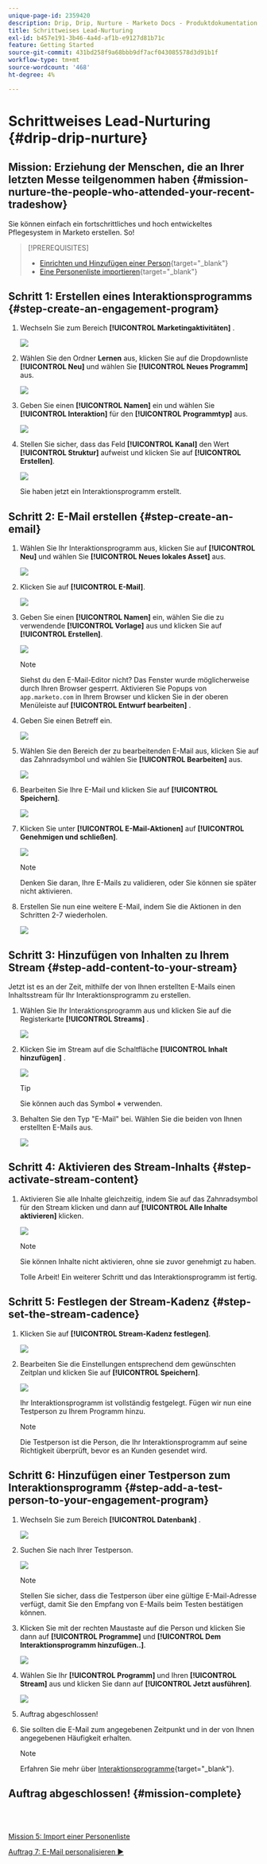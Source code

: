 ```yaml
---
unique-page-id: 2359420
description: Drip, Drip, Nurture - Marketo Docs - Produktdokumentation
title: Schrittweises Lead-Nurturing
exl-id: b457e191-3b46-4a4d-af1b-e9127d81b71c
feature: Getting Started
source-git-commit: 431bd258f9a68bbb9df7acf043085578d3d91b1f
workflow-type: tm+mt
source-wordcount: '468'
ht-degree: 4%

---
```


# Schrittweises Lead-Nurturing {#drip-drip-nurture}

## Mission: Erziehung der Menschen, die an Ihrer letzten Messe teilgenommen haben {#mission-nurture-the-people-who-attended-your-recent-tradeshow}

Sie können einfach ein fortschrittliches und hoch entwickeltes Pflegesystem in Marketo erstellen. So!

>[!PREREQUISITES]
>
>* [Einrichten und Hinzufügen einer Person](/help/marketo/getting-started/quick-wins/get-set-up-and-add-a-person.md){target="_blank"}
>* [Eine Personenliste importieren](/help/marketo/getting-started/quick-wins/import-a-list-of-people.md){target="_blank"}

## Schritt 1: Erstellen eines Interaktionsprogramms {#step-create-an-engagement-program}

1. Wechseln Sie zum Bereich **[!UICONTROL Marketingaktivitäten]** .

   ![](assets/drip-drip-nurture-1.png)

1. Wählen Sie den Ordner **Lernen** aus, klicken Sie auf die Dropdownliste **[!UICONTROL Neu]** und wählen Sie **[!UICONTROL Neues Programm]** aus.

   ![](assets/drip-drip-nurture-2.png)

1. Geben Sie einen **[!UICONTROL Namen]** ein und wählen Sie **[!UICONTROL Interaktion]** für den **[!UICONTROL Programmtyp]** aus.

   ![](assets/drip-drip-nurture-3.png)

1. Stellen Sie sicher, dass das Feld **[!UICONTROL Kanal]** den Wert **[!UICONTROL Struktur]** aufweist und klicken Sie auf **[!UICONTROL Erstellen]**.

   ![](assets/drip-drip-nurture-4.png)

   Sie haben jetzt ein Interaktionsprogramm erstellt.

## Schritt 2: E-Mail erstellen {#step-create-an-email}

1. Wählen Sie Ihr Interaktionsprogramm aus, klicken Sie auf **[!UICONTROL Neu]** und wählen Sie **[!UICONTROL Neues lokales Asset]** aus.

   ![](assets/drip-drip-nurture-5.png)

1. Klicken Sie auf **[!UICONTROL E-Mail]**.

   ![](assets/drip-drip-nurture-6.png)

1. Geben Sie einen **[!UICONTROL Namen]** ein, wählen Sie die zu verwendende **[!UICONTROL Vorlage]** aus und klicken Sie auf **[!UICONTROL Erstellen]**.

   ![](assets/drip-drip-nurture-7.png)

   >[!NOTE]
   >
   >Siehst du den E-Mail-Editor nicht? Das Fenster wurde möglicherweise durch Ihren Browser gesperrt. Aktivieren Sie Popups von `app.marketo.com` in Ihrem Browser und klicken Sie in der oberen Menüleiste auf **[!UICONTROL Entwurf bearbeiten]** .

1. Geben Sie einen Betreff ein.

   ![](assets/drip-drip-nurture-8.png)

1. Wählen Sie den Bereich der zu bearbeitenden E-Mail aus, klicken Sie auf das Zahnradsymbol und wählen Sie **[!UICONTROL Bearbeiten]** aus.

   ![](assets/drip-drip-nurture-9.png)

1. Bearbeiten Sie Ihre E-Mail und klicken Sie auf **[!UICONTROL Speichern]**.

   ![](assets/drip-drip-nurture-10.png)

1. Klicken Sie unter **[!UICONTROL E-Mail-Aktionen]** auf **[!UICONTROL Genehmigen und schließen]**.

   ![](assets/drip-drip-nurture-11.png)

   >[!NOTE]
   >
   >Denken Sie daran, Ihre E-Mails zu validieren, oder Sie können sie später nicht aktivieren.

1. Erstellen Sie nun eine weitere E-Mail, indem Sie die Aktionen in den Schritten 2-7 wiederholen.

   ![](assets/drip-drip-nurture-12.png)

## Schritt 3: Hinzufügen von Inhalten zu Ihrem Stream {#step-add-content-to-your-stream}

Jetzt ist es an der Zeit, mithilfe der von Ihnen erstellten E-Mails einen Inhaltsstream für Ihr Interaktionsprogramm zu erstellen.

1. Wählen Sie Ihr Interaktionsprogramm aus und klicken Sie auf die Registerkarte **[!UICONTROL Streams]** .

   ![](assets/drip-drip-nurture-13.png)

1. Klicken Sie im Stream auf die Schaltfläche **[!UICONTROL Inhalt hinzufügen]** .

   ![](assets/drip-drip-nurture-14.png)

   >[!TIP]
   >
   >Sie können auch das Symbol **+** verwenden.

1. Behalten Sie den Typ &quot;E-Mail&quot; bei. Wählen Sie die beiden von Ihnen erstellten E-Mails aus.

   ![](assets/drip-drip-nurture-15.png)

## Schritt 4: Aktivieren des Stream-Inhalts {#step-activate-stream-content}

1. Aktivieren Sie alle Inhalte gleichzeitig, indem Sie auf das Zahnradsymbol für den Stream klicken und dann auf **[!UICONTROL Alle Inhalte aktivieren]** klicken.

   ![](assets/drip-drip-nurture-16.png)

   >[!NOTE]
   >
   >Sie können Inhalte nicht aktivieren, ohne sie zuvor genehmigt zu haben.

   Tolle Arbeit! Ein weiterer Schritt und das Interaktionsprogramm ist fertig.

## Schritt 5: Festlegen der Stream-Kadenz {#step-set-the-stream-cadence}

1. Klicken Sie auf **[!UICONTROL Stream-Kadenz festlegen]**.

   ![](assets/drip-drip-nurture-17.png)

1. Bearbeiten Sie die Einstellungen entsprechend dem gewünschten Zeitplan und klicken Sie auf **[!UICONTROL Speichern]**.

   ![](assets/drip-drip-nurture-18.png)

   Ihr Interaktionsprogramm ist vollständig festgelegt. Fügen wir nun eine Testperson zu Ihrem Programm hinzu.

   >[!NOTE]
   >
   >Die Testperson ist die Person, die Ihr Interaktionsprogramm auf seine Richtigkeit überprüft, bevor es an Kunden gesendet wird.

## Schritt 6: Hinzufügen einer Testperson zum Interaktionsprogramm {#step-add-a-test-person-to-your-engagement-program}

1. Wechseln Sie zum Bereich **[!UICONTROL Datenbank]** .

   ![](assets/drip-drip-nurture-19.png)

1. Suchen Sie nach Ihrer Testperson.

   ![](assets/drip-drip-nurture-20.png)

   >[!NOTE]
   >
   >Stellen Sie sicher, dass die Testperson über eine gültige E-Mail-Adresse verfügt, damit Sie den Empfang von E-Mails beim Testen bestätigen können.

1. Klicken Sie mit der rechten Maustaste auf die Person und klicken Sie dann auf **[!UICONTROL Programme]** und **[!UICONTROL Dem Interaktionsprogramm hinzufügen..]**.

   ![](assets/drip-drip-nurture-21.png)

1. Wählen Sie Ihr **[!UICONTROL Programm]** und Ihren **[!UICONTROL Stream]** aus und klicken Sie dann auf **[!UICONTROL Jetzt ausführen]**.

   ![](assets/drip-drip-nurture-22.png)

1. Auftrag abgeschlossen!

1. Sie sollten die E-Mail zum angegebenen Zeitpunkt und in der von Ihnen angegebenen Häufigkeit erhalten.

   >[!NOTE]
   >
   >Erfahren Sie mehr über [Interaktionsprogramme](/help/marketo/product-docs/email-marketing/drip-nurturing/creating-an-engagement-program/understanding-engagement-programs.md){target="_blank"}.

## Auftrag abgeschlossen! {#mission-complete}

<br> 

[Mission 5: Import einer Personenliste](/help/marketo/getting-started/quick-wins/import-a-list-of-people.md)

[Auftrag 7: E-Mail personalisieren ►](/help/marketo/getting-started/quick-wins/personalize-an-email.md)
